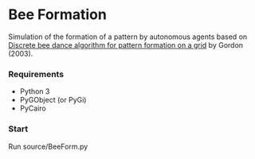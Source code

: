 # Bee Formation

Simulation of the formation of a pattern by autonomous agents based on [Discrete bee dance algorithm for pattern formation on a grid](http://ieeexplore.ieee.org/xpl/articleDetails.jsp?tp=&arnumber=1241141) by Gordon (2003).

### Requirements

* Python 3
* PyGObject (or PyGi)
* PyCairo

### Start
Run source/BeeForm.py
